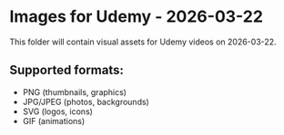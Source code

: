 # Images for Udemy - 2026-03-22

This folder will contain visual assets for Udemy videos on 2026-03-22.

## Supported formats:
- PNG (thumbnails, graphics)
- JPG/JPEG (photos, backgrounds)
- SVG (logos, icons)
- GIF (animations)
